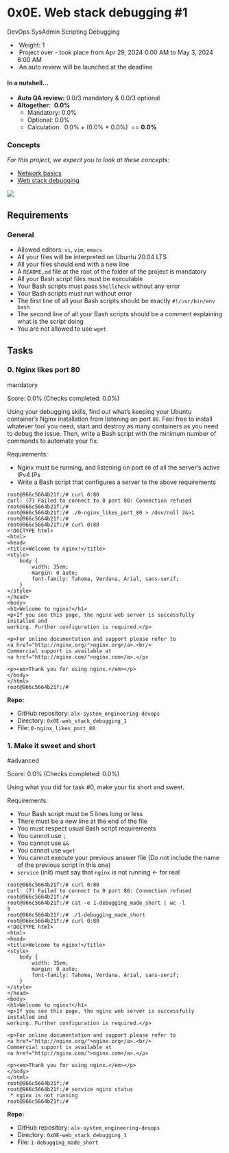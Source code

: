# 0x0E. Web stack debugging #1

DevOps   SysAdmin   Scripting   Debugging

-  Weight: 1
-  Project over - took place from Apr 29, 2024 6:00 AM to May 3, 2024 6:00 AM
-  An auto review will be launched at the deadline

#### In a nutshell…

- **Auto QA review:** 0.0/3 mandatory & 0.0/3 optional
- **Altogether:**  **0.0%**
  - Mandatory: 0.0%
  - Optional: 0.0%
  - Calculation:  0.0% + (0.0% * 0.0%)  == **0.0%**

### Concepts

*For this project, we expect you to look at these concepts:*

- [Network basics](https://intranet.alxswe.com/concepts/33)
- [Web stack debugging](https://intranet.alxswe.com/concepts/68)

![](https://s3.amazonaws.com/intranet-projects-files/holbertonschool-sysadmin_devops/271/B4eeypV.jpg)

## Requirements

### General

- Allowed editors: `vi`, `vim`, `emacs`
- All your files will be interpreted on Ubuntu 20.04 LTS
- All your files should end with a new line
- A `README.md` file at the root of the folder of the project is mandatory
- All your Bash script files must be executable
- Your Bash scripts must pass `Shellcheck` without any error
- Your Bash scripts must run without error
- The first line of all your Bash scripts should be exactly `#!/usr/bin/env bash`
- The second line of all your Bash scripts should be a comment explaining what is the script doing
- You are not allowed to use `wget`

## Tasks

### 0. Nginx likes port 80

mandatory

Score: 0.0% (Checks completed: 0.0%)

Using your debugging skills, find out what’s keeping your Ubuntu container’s Nginx installation from listening on port `80`. Feel free to install whatever tool you need, start and destroy as many containers as you need to debug the issue. Then, write a Bash script with the minimum number of commands to automate your fix.

Requirements:

- Nginx must be running, and listening on port `80` of all the server’s active IPv4 IPs
- Write a Bash script that configures a server to the above requirements

```
root@966c5664b21f:/# curl 0:80
curl: (7) Failed to connect to 0 port 80: Connection refused
root@966c5664b21f:/#
root@966c5664b21f:/# ./0-nginx_likes_port_80 > /dev/null 2&>1
root@966c5664b21f:/#
root@966c5664b21f:/# curl 0:80
<!DOCTYPE html>
<html>
<head>
<title>Welcome to nginx!</title>
<style>
    body {
        width: 35em;
        margin: 0 auto;
        font-family: Tahoma, Verdana, Arial, sans-serif;
    }
</style>
</head>
<body>
<h1>Welcome to nginx!</h1>
<p>If you see this page, the nginx web server is successfully installed and
working. Further configuration is required.</p>

<p>For online documentation and support please refer to
<a href="http://nginx.org/">nginx.org</a>.<br/>
Commercial support is available at
<a href="http://nginx.com/">nginx.com</a>.</p>

<p><em>Thank you for using nginx.</em></p>
</body>
</html>
root@966c5664b21f:/#
```

**Repo:**

- GitHub repository: `alx-system_engineering-devops`
- Directory: `0x0E-web_stack_debugging_1`
- File: `0-nginx_likes_port_80`

### 1. Make it sweet and short

#advanced

Score: 0.0% (Checks completed: 0.0%)

Using what you did for task #0, make your fix short and sweet.

Requirements:

- Your Bash script must be 5 lines long or less
- There must be a new line at the end of the file
- You must respect usual Bash script requirements
- You cannot use `;`
- You cannot use `&&`
- You cannot use `wget`
- You cannot execute your previous answer file (Do not include the name of the previous script in this one)
- `service` (init) must say that `nginx` is not running ← for real

```
root@966c5664b21f:/# curl 0:80
curl: (7) Failed to connect to 0 port 80: Connection refused
root@966c5664b21f:/#
root@966c5664b21f:/# cat -e 1-debugging_made_short | wc -l
5
root@966c5664b21f:/# ./1-debugging_made_short
root@966c5664b21f:/# curl 0:80
<!DOCTYPE html>
<html>
<head>
<title>Welcome to nginx!</title>
<style>
    body {
        width: 35em;
        margin: 0 auto;
        font-family: Tahoma, Verdana, Arial, sans-serif;
    }
</style>
</head>
<body>
<h1>Welcome to nginx!</h1>
<p>If you see this page, the nginx web server is successfully installed and
working. Further configuration is required.</p>

<p>For online documentation and support please refer to
<a href="http://nginx.org/">nginx.org</a>.<br/>
Commercial support is available at
<a href="http://nginx.com/">nginx.com</a>.</p>

<p><em>Thank you for using nginx.</em></p>
</body>
</html>
root@966c5664b21f:/#
root@966c5664b21f:/# service nginx status
 * nginx is not running
root@966c5664b21f:/# 
```

**Repo:**

- GitHub repository: `alx-system_engineering-devops`
- Directory: `0x0E-web_stack_debugging_1`
- File: `1-debugging_made_short`

